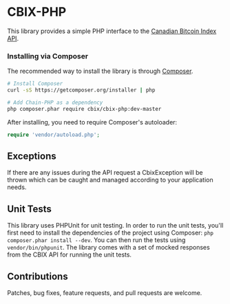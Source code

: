 CBIX-PHP
========

This library provides a simple PHP interface to the [Canadian Bitcoin Index API](https://www.cbix.ca/api).

### Installing via Composer

The recommended way to install the library is through [Composer](http://getcomposer.org).

```bash
# Install Composer
curl -sS https://getcomposer.org/installer | php

# Add Chain-PHP as a dependency
php composer.phar require cbix/cbix-php:dev-master
```

After installing, you need to require Composer's autoloader:

```php
require 'vendor/autoload.php';
```

## Exceptions

If there are any issues during the API request a CbixException will be thrown which can be caught
and managed according to your application needs.

## Unit Tests

This library uses PHPUnit for unit testing. In order to run the unit tests, you'll first need
to install the dependencies of the project using Composer: `php composer.phar install --dev`.
You can then run the tests using `vendor/bin/phpunit`. The library comes with a set of mocked responses
from the CBIX API for running the unit tests.

## Contributions

Patches, bug fixes, feature requests, and pull requests are welcome.